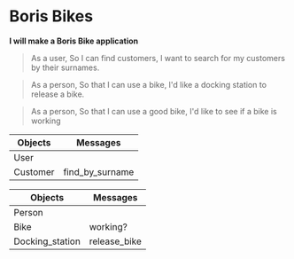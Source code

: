 # Boris Bikes

**I will make a Boris Bike application**

> As a user,
> So I can find customers,
> I want to search for my customers by their surnames.

> As a person,
> So that I can use a bike,
> I'd like a docking station to release a bike.

> As a person,
> So that I can use a good bike,
> I'd like to see if a bike is working

|  Objects | Messages |
| -------- | -------- |
|   User   |             |
| Customer |   find_by_surname    |

|    Objects   | Messages |
| ------------ | ----------- |
|   Person   |             |
|   Bike     |  working?  |
|   Docking_station   |     release_bike        |
